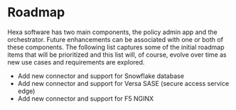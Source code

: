 # Roadmap

Hexa software has two main components, the policy admin app and the orchestrator. Future enhancements can be associated with one or both of these components. The following list captures some of the initial roadmap items that will be prioritized and this list will, of course, evolve over time as new use cases and requirements are explored.

- Add new connector and support for Snowflake database
- Add new connector and support for Versa SASE (secure access service edge)
- Add new connector and support for F5 NGINX
